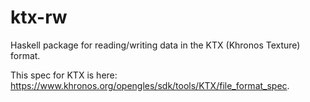 # ktx-rw
Haskell package for reading/writing data in the KTX (Khronos Texture) format.

This spec for KTX is here:  https://www.khronos.org/opengles/sdk/tools/KTX/file_format_spec.
